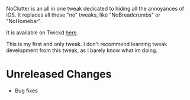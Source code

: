NoClutter is an all in one tweak dedicated to hiding all the annoyances of iOS. It replaces all those "no" tweaks, like "NoBreadcrumbs" or "NoHomebar".

It is available on Twickd [here](https://repo.twickd.com/package/com.twickd.quix.noclutter). 

This is my first and only tweak. I don't recommend learning tweak development from this tweak, as I barely know what im doing.

# Unreleased Changes
- Bug fixes
